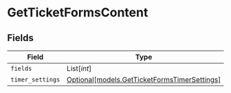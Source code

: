 # GetTicketFormsContent


## Fields

| Field                                                                                    | Type                                                                                     | Required                                                                                 | Description                                                                              |
| ---------------------------------------------------------------------------------------- | ---------------------------------------------------------------------------------------- | ---------------------------------------------------------------------------------------- | ---------------------------------------------------------------------------------------- |
| `fields`                                                                                 | List[*int*]                                                                              | :heavy_minus_sign:                                                                       | N/A                                                                                      |
| `timer_settings`                                                                         | [Optional[models.GetTicketFormsTimerSettings]](../models/getticketformstimersettings.md) | :heavy_minus_sign:                                                                       | N/A                                                                                      |